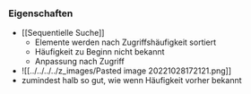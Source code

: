 ### Eigenschaften
+ [[Sequentielle Suche]]
	+ Elemente werden nach Zugriffshäufigkeit sortiert
	+ Häufigkeit zu Beginn nicht bekannt
	+ Anpassung nach Zugriff
+ ![[../../../../z_images/Pasted image 20221028172121.png]]
+ zumindest halb so gut, wie wenn Häufigkeit vorher bekannt